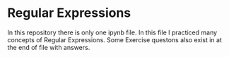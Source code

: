 # Regular Expressions
In this repository there is only one ipynb file. In this file I practiced many concepts of Regular Expressions. Some Exercise questons also exist in at the end of file with answers.
